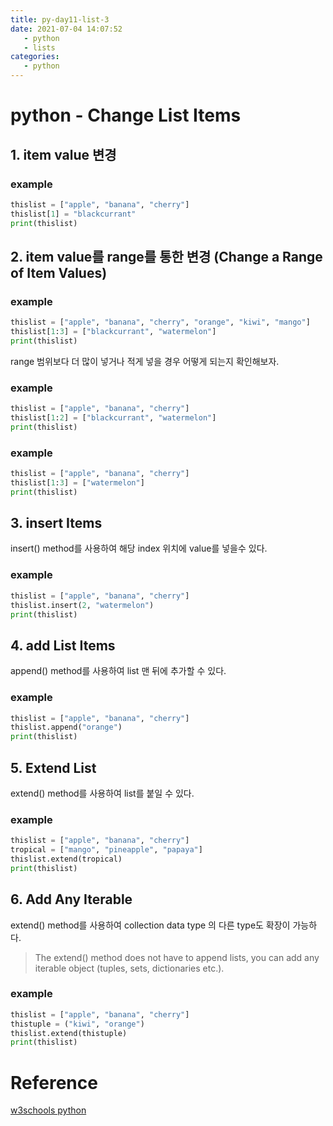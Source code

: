```yaml
---
title: py-day11-list-3
date: 2021-07-04 14:07:52
   - python 
   - lists
categories: 
   - python
---
```

# python - Change List Items

## 1. item value 변경
### example
``` python
thislist = ["apple", "banana", "cherry"]
thislist[1] = "blackcurrant"
print(thislist)
```

## 2. item value를 range를 통한 변경 (Change a Range of Item Values)

### example
``` python
thislist = ["apple", "banana", "cherry", "orange", "kiwi", "mango"]
thislist[1:3] = ["blackcurrant", "watermelon"]
print(thislist)
```

range 범위보다 더 많이 넣거나 적게 넣을 경우 어떻게 되는지 확인해보자.

### example
``` python
thislist = ["apple", "banana", "cherry"]
thislist[1:2] = ["blackcurrant", "watermelon"]
print(thislist)
```

### example
``` python
thislist = ["apple", "banana", "cherry"]
thislist[1:3] = ["watermelon"]
print(thislist)
```

## 3. insert Items
insert() method를 사용하여 해당 index 위치에 value를 넣을수 있다. 

### example
``` python
thislist = ["apple", "banana", "cherry"]
thislist.insert(2, "watermelon")
print(thislist)
```

## 4. add List Items
append() method를 사용하여 list 맨 뒤에 추가할 수 있다. 
### example
``` python
thislist = ["apple", "banana", "cherry"]
thislist.append("orange")
print(thislist)
```

## 5. Extend List
extend() method를 사용하여 list를 붙일 수 있다. 

### example
``` python
thislist = ["apple", "banana", "cherry"]
tropical = ["mango", "pineapple", "papaya"]
thislist.extend(tropical)
print(thislist)
```

## 6. Add Any Iterable
extend() method를 사용하여 collection data type 의 다른 type도 확장이 가능하다.

> The extend() method does not have to append lists, you can add any iterable object (tuples, sets, dictionaries etc.).

### example
``` python
thislist = ["apple", "banana", "cherry"]
thistuple = ("kiwi", "orange")
thislist.extend(thistuple)
print(thislist)
```

# Reference
[w3schools python](https://www.w3schools.com/python)